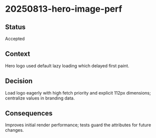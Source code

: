 # 20250813-hero-image-perf

## Status
Accepted

## Context
Hero logo used default lazy loading which delayed first paint.

## Decision
Load logo eagerly with high fetch priority and explicit 112px dimensions; centralize values in branding data.

## Consequences
Improves initial render performance; tests guard the attributes for future changes.
